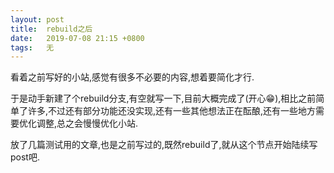 ```yaml
---
layout: post
title:  rebuild之后
date:   2019-07-08 21:15 +0800
tags:   无
---
```

看着之前写好的小站,感觉有很多不必要的内容,想着要简化才行.

于是动手新建了个rebuild分支,有空就写一下,目前大概完成了(开心😁),相比之前简单了许多,不过还有部分功能还没实现,还有一些其他想法正在酝酿,还有一些地方需要优化调整,总之会慢慢优化小站.

放了几篇测试用的文章,也是之前写过的,既然rebuild了,就从这个节点开始陆续写post吧.